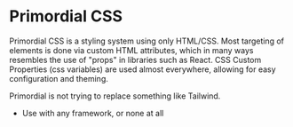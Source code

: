 # Primordial CSS

Primordial CSS is a styling system using only HTML/CSS. Most targeting of elements is done via custom HTML attributes, which in many ways resembles the use of "props" in libraries such as React. CSS Custom Properties (css variables) are used almost everywhere, allowing for easy configuration and theming.

Primordial is not trying to replace something like Tailwind. 

- Use with any framework, or none at all